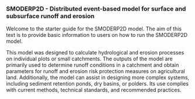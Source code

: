 ###  SMODERP2D - Distributed event-based model for surface and subsurface runoff and erosion  ### 

Welcome to the starter guide for the SMODERP2D model. The aim of this text is
to provide basic information to users on how to run the SMODERP2D model.

This model was designed to calculate hydrological and erosion processes on
individual plots or small catchments. The outputs of the model are primarily
used to determine runoff conditions in a catchment and obtain parameters for
runoff and erosion risk protection measures on agricultural land. Additionally,
the model can assist in designing more complex systems, including sediment
retention ponds, dry basins, or polders.  Its use complies with current
methods, technical standards, and recommended practices.

